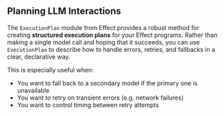 ## Planning LLM Interactions

The `ExecutionPlan` module from Effect provides a robust method for creating **structured execution plans** for your Effect programs. Rather than making a single model call and hoping that it succeeds, you can use `ExecutionPlan` to describe how to handle errors, retries, and fallbacks in a clear, declarative way.

This is especially useful when:
- You want to fall back to a secondary model if the primary one is unavailable
- You want to retry on transient errors (e.g. network failures)
- You want to control timing between retry attempts
